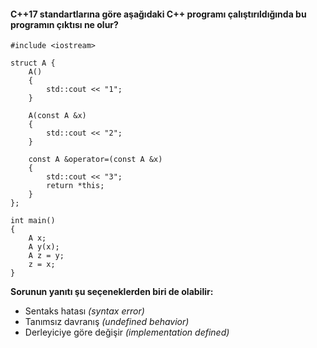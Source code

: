 #### C++17 standartlarına göre aşağıdaki C++ programı çalıştırıldığında bu programın çıktısı ne olur?

```
#include <iostream>
 
struct A {
	A() 
	{
		std::cout << "1";
	}
 
	A(const A &x) 
	{
		std::cout << "2";
	}
	
	const A &operator=(const A &x)
	{
		std::cout << "3";
		return *this;
	}
};
 
int main()
{
	A x;
	A y(x);
	A z = y;
	z = x;
}
```

__Sorunun yanıtı şu seçeneklerden biri de olabilir:__

+ Sentaks hatası *(syntax error)*
+ Tanımsız davranış *(undefined behavior)*
+ Derleyiciye göre değişir *(implementation defined)*
